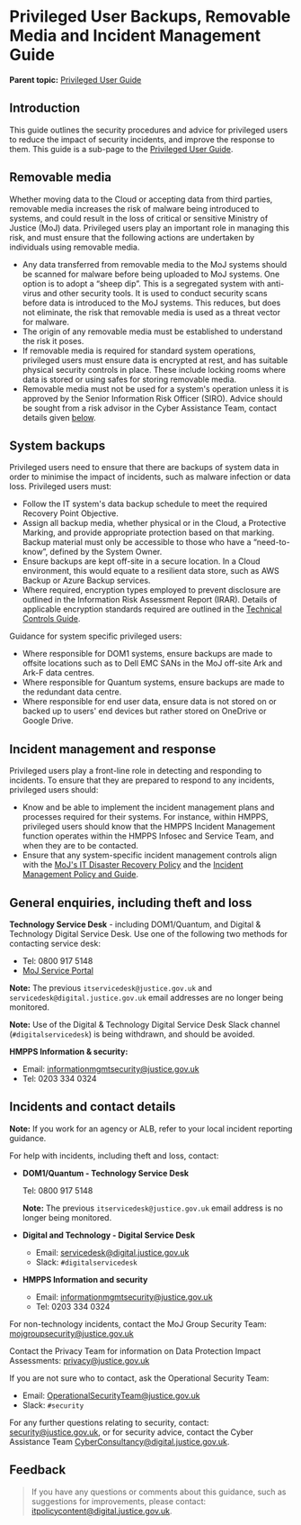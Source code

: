 # Privileged User Backups, Removable Media and Incident Management Guide

**Parent topic:** [Privileged User Guide](privileged-user-guide.md)

## Introduction

This guide outlines the security procedures and advice for privileged users to reduce the impact of security incidents, and improve the response to them. This guide is a sub-page to the [Privileged User Guide](privileged-user-guide.md).

## Removable media

Whether moving data to the Cloud or accepting data from third parties, removable media increases the risk of malware being introduced to systems, and could result in the loss of critical or sensitive Ministry of Justice \(MoJ\) data. Privileged users play an important role in managing this risk, and must ensure that the following actions are undertaken by individuals using removable media.

-   Any data transferred from removable media to the MoJ systems should be scanned for malware before being uploaded to MoJ systems. One option is to adopt a “sheep dip”. This is a segregated system with anti-virus and other security tools. It is used to conduct security scans before data is introduced to the MoJ systems. This reduces, but does not eliminate, the risk that removable media is used as a threat vector for malware.
-   The origin of any removable media must be established to understand the risk it poses.
-   If removable media is required for standard system operations, privileged users must ensure data is encrypted at rest, and has suitable physical security controls in place. These include locking rooms where data is stored or using safes for storing removable media.
-   Removable media must not be used for a system's operation unless it is approved by the Senior Information Risk Officer \(SIRO\). Advice should be sought from a risk advisor in the Cyber Assistance Team, contact details given [below](#incidents-and-contact-details).

## System backups

Privileged users need to ensure that there are backups of system data in order to minimise the impact of incidents, such as malware infection or data loss. Privileged users must:

-   Follow the IT system's data backup schedule to meet the required Recovery Point Objective.
-   Assign all backup media, whether physical or in the Cloud, a Protective Marking, and provide appropriate protection based on that marking. Backup material must only be accessible to those who have a “need-to-know”, defined by the System Owner.
-   Ensure backups are kept off-site in a secure location. In a Cloud environment, this would equate to a resilient data store, such as AWS Backup or Azure Backup services.
-   Where required, encryption types employed to prevent disclosure are outlined in the Information Risk Assessment Report \(IRAR\). Details of applicable encryption standards required are outlined in the [Technical Controls Guide](technical-security-controls-guide.md).

Guidance for system specific privileged users:

-   Where responsible for DOM1 systems, ensure backups are made to offsite locations such as to Dell EMC SANs in the MoJ off-site Ark and Ark-F data centres.
-   Where responsible for Quantum systems, ensure backups are made to the redundant data centre.
-   Where responsible for end user data, ensure data is not stored on or backed up to users' end devices but rather stored on OneDrive or Google Drive.

## Incident management and response

Privileged users play a front-line role in detecting and responding to incidents. To ensure that they are prepared to respond to any incidents, privileged users should:

-   Know and be able to implement the incident management plans and processes required for their systems. For instance, within HMPPS, privileged users should know that the HMPPS Incident Management function operates within the HMPPS Infosec and Service Team, and when they are to be contacted.
-   Ensure that any system-specific incident management controls align with the [MoJ's IT Disaster Recovery Policy](it-disaster-recovery-policy.md) and the [Incident Management Policy and Guide](incident-management-plan-and-process-guide.md).

## General enquiries, including theft and loss

**Technology Service Desk** - including DOM1/Quantum, and Digital & Technology Digital Service Desk. Use one of the following two methods for contacting service desk:

-   Tel: 0800 917 5148
-   [MoJ Service Portal](https://mojprod.service-now.com/moj_sp)

**Note:** The previous `itservicedesk@justice.gov.uk` and `servicedesk@digital.justice.gov.uk` email addresses are no longer being monitored.

**Note:** Use of the Digital & Technology Digital Service Desk Slack channel \(`#digitalservicedesk`\) is being withdrawn, and should be avoided.

**HMPPS Information & security:**

-   Email: [informationmgmtsecurity@justice.gov.uk](mailto:informationmgmtsecurity@justice.gov.uk)
-   Tel: 0203 334 0324

## Incidents and contact details

**Note:** If you work for an agency or ALB, refer to your local incident reporting guidance.

For help with incidents, including theft and loss, contact:

-   **DOM1/Quantum - Technology Service Desk**

    Tel: 0800 917 5148

    **Note:** The previous `itservicedesk@justice.gov.uk` email address is no longer being monitored.

-   **Digital and Technology - Digital Service Desk**
    -   Email: [servicedesk@digital.justice.gov.uk](mailto:servicedesk@digital.justice.gov.uk)
    -   Slack: `#digitalservicedesk`
-   **HMPPS Information and security**
    -   Email: [informationmgmtsecurity@justice.gov.uk](mailto:informationmgmtsecurity@justice.gov.uk)
    -   Tel: 0203 334 0324

For non-technology incidents, contact the MoJ Group Security Team: [mojgroupsecurity@justice.gov.uk](mailto:mojgroupsecurity@justice.gov.uk)

Contact the Privacy Team for information on Data Protection Impact Assessments: [privacy@justice.gov.uk](mailto:privacy@justice.gov.uk)

If you are not sure who to contact, ask the Operational Security Team:

-   Email: [OperationalSecurityTeam@justice.gov.uk](mailto:OperationalSecurityTeam@justice.gov.uk)
-   Slack: `#security`

For any further questions relating to security, contact: [security@justice.gov.uk](mailto:security@justice.gov.uk), or for security advice, contact the Cyber Assistance Team [CyberConsultancy@digital.justice.gov.uk](mailto:CyberConsultancy@digital.justice.gov.uk).

## Feedback

> If you have any questions or comments about this guidance, such as suggestions for improvements, please contact: [itpolicycontent@digital.justice.gov.uk](mailto:itpolicycontent@digital.justice.gov.uk).

